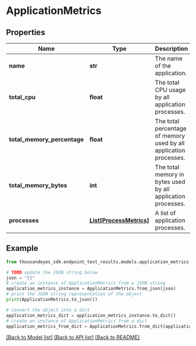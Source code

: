 # ApplicationMetrics


## Properties

Name | Type | Description | Notes
------------ | ------------- | ------------- | -------------
**name** | **str** | The name of the application. | [optional] 
**total_cpu** | **float** | The total CPU usage by all application processes. | [optional] 
**total_memory_percentage** | **float** | The total percentage of memory used by all application processes. | [optional] 
**total_memory_bytes** | **int** | The total memory in bytes used by all application processes. | [optional] 
**processes** | [**List[ProcessMetrics]**](ProcessMetrics.md) | A list of application processes. | [optional] 

## Example

```python
from thousandeyes_sdk.endpoint_test_results.models.application_metrics import ApplicationMetrics

# TODO update the JSON string below
json = "{}"
# create an instance of ApplicationMetrics from a JSON string
application_metrics_instance = ApplicationMetrics.from_json(json)
# print the JSON string representation of the object
print(ApplicationMetrics.to_json())

# convert the object into a dict
application_metrics_dict = application_metrics_instance.to_dict()
# create an instance of ApplicationMetrics from a dict
application_metrics_from_dict = ApplicationMetrics.from_dict(application_metrics_dict)
```
[[Back to Model list]](../README.md#documentation-for-models) [[Back to API list]](../README.md#documentation-for-api-endpoints) [[Back to README]](../README.md)


